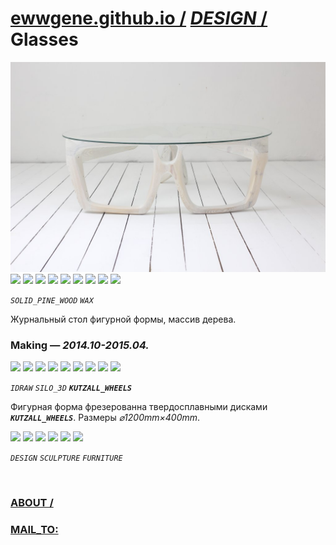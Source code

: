 ﻿
# [ewwgene.github.io /](https://ewwgene.github.io/) [_DESIGN_ /](https://ewwgene.github.io/DESIGN) Glasses

[![Glasses](/100.jpg)](https://ewwgene.github.io/Glasses/Carousel)<br> <a id="101" href="https://ewwgene.github.io/Glasses/Carousel/#101"><img src="https://ewwgene.github.io/Glasses/101.jpg" height="66"></a> <a id="102" href="https://ewwgene.github.io/Glasses/Carousel/#102"><img src="https://ewwgene.github.io/Glasses/102.jpg" height="66"></a> <a id="110" href="https://ewwgene.github.io/Glasses/Carousel/#110"><img src="https://ewwgene.github.io/Glasses/110.jpg" height="66"></a> <a id="111" href="https://ewwgene.github.io/Glasses/Carousel/#111"><img src="https://ewwgene.github.io/Glasses/111.jpg" height="66"></a> <a id="114" href="https://ewwgene.github.io/Glasses/Carousel/#114"><img src="https://ewwgene.github.io/Glasses/114.jpg" height="66"></a> <a id="115" href="https://ewwgene.github.io/Glasses/Carousel/#115"><img src="https://ewwgene.github.io/Glasses/115.jpg" height="66"></a> <a id="120" href="https://ewwgene.github.io/Glasses/Carousel/#120"><img src="https://ewwgene.github.io/Glasses/120.jpg" height="66"></a> <a id="121" href="https://ewwgene.github.io/Glasses/Carousel/#121"><img src="https://ewwgene.github.io/Glasses/121.jpg" height="66"></a> <a id="122" href="https://ewwgene.github.io/Glasses/Carousel/#122"><img src="https://ewwgene.github.io/Glasses/122.jpg" height="66"></a> <a id="text">&#160;</a>

_`SOLID_PINE_WOOD`_ _`WAX`_ 

Журнальный стол фигурной формы, массив дерева.

### Making — _2014.10-2015.04._
<a id="309m" href="https://ewwgene.github.io/Glasses/Carousel/#309m"><img src="https://ewwgene.github.io/Glasses/Making/309.jpg" height="66"></a> <a id="310m" href="https://ewwgene.github.io/Glasses/Carousel/#310m"><img src="https://ewwgene.github.io/Glasses/Making/310.jpg" height="66"></a> <a id="311m" href="https://ewwgene.github.io/Glasses/Carousel/#311m"><img src="https://ewwgene.github.io/Glasses/Making/311.jpg" height="66"></a> <a id="320m" href="https://ewwgene.github.io/Glasses/Carousel/#320m"><img src="https://ewwgene.github.io/Glasses/Making/320.jpg" height="66"></a> <a id="322m" href="https://ewwgene.github.io/Glasses/Carousel/#322m"><img src="https://ewwgene.github.io/Glasses/Making/322.jpg" height="66"></a> <a id="323m" href="https://ewwgene.github.io/Glasses/Carousel/#323m"><img src="https://ewwgene.github.io/Glasses/Making/323.jpg" height="66"></a> <a id="325m" href="https://ewwgene.github.io/Glasses/Carousel/#325m"><img src="https://ewwgene.github.io/Glasses/Making/325.jpg" height="66"></a> <a id="327m" href="https://ewwgene.github.io/Glasses/Carousel/#327m"><img src="https://ewwgene.github.io/Glasses/Making/327.jpg" height="66"></a> <a id="328m" href="https://ewwgene.github.io/Glasses/Carousel/#328m"><img src="https://ewwgene.github.io/Glasses/Making/328.jpg" height="66"></a>  

_`IDRAW`_ _`SILO_3D`_  _**`KUTZALL_WHEELS`**_ 

Фигурная форма фрезерованна твердосплавными дисками  _**`KUTZALL_WHEELS`**_. Размеры _&#8960;1200mm&times;400mm_.

<a id="344" href="https://ewwgene.github.io/Glasses/Carousel/#344"><img src="https://ewwgene.github.io/Glasses/344.jpg" height="66"></a> <a id="345" href="https://ewwgene.github.io/Glasses/Carousel/#345"><img src="https://ewwgene.github.io/Glasses/345.jpg" height="66"></a> <a id="346" href="https://ewwgene.github.io/Glasses/Carousel/#346"><img src="https://ewwgene.github.io/Glasses/346.jpg" height="66"></a> <a id="353" href="https://ewwgene.github.io/Glasses/Carousel/#353"><img src="https://ewwgene.github.io/Glasses/353.jpg" height="66"></a> <a id="354" href="https://ewwgene.github.io/Glasses/Carousel/#354"><img src="https://ewwgene.github.io/Glasses/354.jpg" height="66"></a> <a id="355" href="https://ewwgene.github.io/Glasses/Carousel/#355"><img src="https://ewwgene.github.io/Glasses/355.jpg" height="66"></a> 

_`DESIGN`_ _`SCULPTURE`_ _`FURNITURE`_ 

<br> 

### [ABOUT /](https://ewwgene.github.io/ABOUT)
### [MAIL_TO:](mailto:r0cam@me.com)